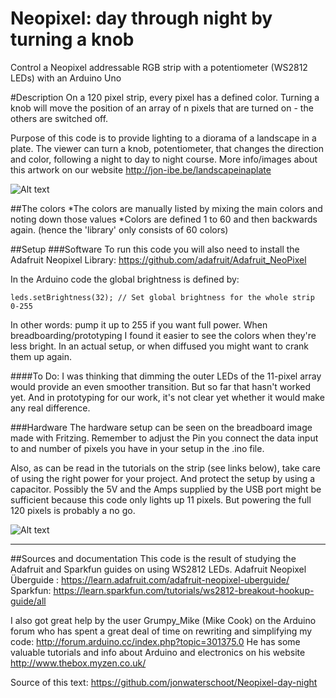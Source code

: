 ﻿Neopixel: day through night by turning a knob
=============================================

Control a Neopixel addressable RGB strip with a potentiometer (WS2812 LEDs) with an Arduino Uno

#Description
On a 120 pixel strip, every pixel has a defined color. Turning a knob will move the position of an array of n pixels that are turned on - the others are switched off.

Purpose of this code is to provide lighting to a diorama of a landscape in a plate.
The viewer can turn a knob, potentiometer, that changes the direction and color,
following a night to day to night course.
More info/images about this artwork on our website http://jon-ibe.be/landscapeinaplate

![Alt text](https://raw.githubusercontent.com/jonwaterschoot/Neopixel-day-night/master/colors_layout.jpg "lighting setup inside diorama")

##The colors
*The colors are manually listed by mixing the main colors and noting down those values
*Colors are defined 1 to 60 and then backwards again. (hence the 'library' only consists of 60 colors)

##Setup
###Software
To run this code you will also need to install the Adafruit Neopixel Library:
https://github.com/adafruit/Adafruit_NeoPixel

In the Arduino code the global brightness is defined by:
```
leds.setBrightness(32); // Set global brightness for the whole strip 0-255
```
In other words: pump it up to 255 if you want full power. When breadboarding/prototyping I found it easier to see the colors when they're less bright. In an actual setup, or when diffused you might want to crank them up again.

####To Do:
I was thinking that dimming the outer LEDs of the 11-pixel array would provide an even smoother transition. But so far that hasn't worked yet. And in prototyping for our work, it's not clear yet whether it would make any real difference.

###Hardware
The hardware setup can be seen on the breadboard image made with Fritzing.
Remember to adjust the Pin you connect the data input to and number of pixels you have in your setup in the .ino file. 

Also, as can be read in the tutorials on the strip (see links below), take care of using the right power for your project. And protect the setup by using a capacitor. Possibly the 5V and the Amps supplied by the USB port might be sufficient because this code only lights up 11 pixels. But powering the full 120 pixels is probably a no go.

![Alt text](https://raw.githubusercontent.com/jonwaterschoot/Neopixel-day-night/master/hardwaresetup_breadboardview.png "breadboard view hardware")

------------------------------

##Sources and documentation
This code is the result of studying the Adafruit and Sparkfun guides on using WS2812 LEDs.
Adafruit Neopixel Überguide : https://learn.adafruit.com/adafruit-neopixel-uberguide/
Sparkfun: https://learn.sparkfun.com/tutorials/ws2812-breakout-hookup-guide/all

I also got great help by the user Grumpy_Mike (Mike Cook) on the Arduino forum who has spent a great deal of time on rewriting and simplifying my code:
http://forum.arduino.cc/index.php?topic=301375.0
He has some valuable tutorials and info about Arduino and electronics on his website http://www.thebox.myzen.co.uk/ 

Source of this text: https://github.com/jonwaterschoot/Neopixel-day-night